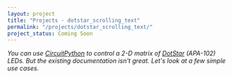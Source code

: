 ```yaml
---
layout: project
title: "Projects - dotstar_scrolling_text"
permalink: "/projects/dotstar_scrolling_text/"
project_status: Coming Soon
---
```


_You can use [CircuitPython][cpy] to control a 2-D matrix of [DotStar][dotstar] (APA-102)_
_LEDs. But the existing documentation isn't great. Let's look at a few simple use cases._

[cpy]: <https://circuitpython.org/>
[dotstar]: <https://learn.adafruit.com/adafruit-dotstar-leds/>

